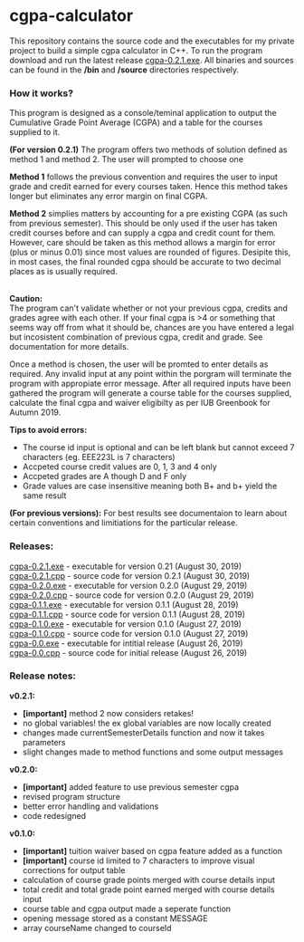 # cgpa-calculator
This repository contains the source code and the executables for my private project to build a simple cgpa calculator in C++. To run the program download and run the latest release <a href="bin/cgpa-0.2.1.exe">cgpa-0.2.1.exe</a>. All binaries and sources can be found in the <b>/bin</b> and <b>/source</b> directories respectively.

### How it works?
This program is designed as a console/teminal application to output the Cumulative Grade Point Average (CGPA) and a table for the courses supplied to it.</br>

<b>(For version 0.2.1)</b> The program offers two methods of solution defined as method 1 and method 2. The user will prompted to choose one</br>

<b>Method 1</b> follows the previous convention and requires the user to input grade and credit earned for every courses taken. Hence this method takes longer but eliminates any error margin on final CGPA.</br>

<b>Method 2</b> simplies matters by accounting for a pre existing CGPA (as such from previous semester). This should be only used if the user has taken credit courses before and can supply a cgpa and credit count for them. However, care should be taken as this method allows a margin for error (plus or minus 0.01) since most values are rounded of figures. Desipite this, in most cases, the final rounded cgpa should be accurate to two decimal places as is usually required.</br></br>

<b>Caution:</b></br>The program can't validate whether or not your previous cgpa, credits and grades agree with each other. If your final cgpa is >4 or something that seems way off from what it should be, chances are you have entered a legal but incosistent combination of previous cgpa, credit and grade. See documentation for more details.</br>

Once a method is chosen, the user will be promted to enter details as required. Any invalid input at any point within the porgram will terminate the program with appropiate error message. After all required inputs have been gathered the program will generate a course table for the courses supplied, calculate the final cgpa and waiver eligibilty as per IUB Greenbook for Autumn 2019.</br>

<b>Tips to avoid errors:</b>
<ul>
  <li>The course id input is optional and can be left blank but cannot exceed 7 characters (eg. EEE223L is 7 characters)</li>
  <li>Accpeted course credit values are 0, 1, 3 and 4 only</li>
  <li>Accpeted grades are A though D and F only</li>
  <li>Grade values are case insensitive meaning both B+ and b+ yield the same result</li>
</ul>

<b>(For previous versions):</b> For best results see documentaion to learn about certain conventions and limitiations for the particular release.

### Releases:
<a href="bin/cgpa-0.2.1.exe">cgpa-0.2.1.exe</a> - executable for version 0.21 (August 30, 2019)</br>
<a href="source/cgpa-0.2.1.cpp">cgpa-0.2.1.cpp</a> - source code for version 0.2.1 (August 30, 2019)</br>
<a href="bin/cgpa-0.2.0.exe">cgpa-0.2.0.exe</a> - executable for version 0.2.0 (August 29, 2019)</br>
<a href="source/cgpa-0.2.0.cpp">cgpa-0.2.0.cpp</a> - source code for version 0.2.0 (August 29, 2019)</br>
<a href="bin/cgpa-0.1.1.exe">cgpa-0.1.1.exe</a> - executable for version 0.1.1 (August 28, 2019)</br>
<a href="source/cgpa-0.1.1.cpp">cgpa-0.1.1.cpp</a> - source code for version 0.1.1 (August 28, 2019)</br>
<a href="bin/cgpa-0.1.0.exe">cgpa-0.1.0.exe</a> - executable for version 0.1.0 (August 27, 2019)</br>
<a href="source/cgpa-0.1.0.cpp">cgpa-0.1.0.cpp</a> - source code for version 0.1.0 (August 27, 2019)</br>
<a href="bin/cgpa-0.0.exe">cgpa-0.0.exe</a> - executable for intitial release (August 26, 2019)</br>
<a href="source/cgpa-0.0.cpp">cgpa-0.0.cpp</a> - source code for initial release (August 26, 2019)</br>

### Release notes:
<b>v0.2.1:</b> 
<ul>
  <li><b>[important]</b> method 2 now considers retakes!</li>
  <li> no global variables! the ex global variables are now locally created</li>
  <li>changes made currentSemesterDetails function and now it takes parameters</li>
  <li>slight changes made to method functions and some output messages</li>
</ul>
<b>v0.2.0:</b> 
<ul>
  <li><b>[important]</b> added feature to use previous semester cgpa</li>
  <li> revised program structure</li>
  <li>better error handling and validations</li>
  <li>code redesigned</li>
</ul>
<b>v0.1.0:</b> 
<ul>
  <li><b>[important]</b> tuition waiver based on cgpa feature added as a function</li>
  <li><b>[important]</b> course id limited to 7 characters to improve visual corrections for output table</li>
  <li>calculation of course grade points merged with course details input</li>
  <li>total credit and total grade point earned merged with course details input</li>
  <li>course table and cgpa output made a seperate function</li>
  <li>opening message stored as a constant MESSAGE</li>
  <li>array courseName changed to courseId</li>
</ul>
